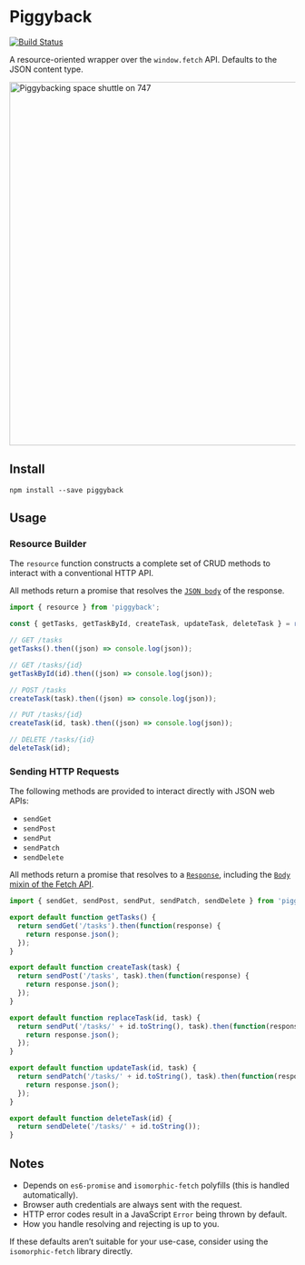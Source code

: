 # Piggyback

[![Build Status](https://travis-ci.org/digivizer/piggyback.svg?branch=master)](https://travis-ci.org/maetl/piggyback)

A resource-oriented wrapper over the `window.fetch` API. Defaults to the JSON content type.

<img src="http://i.imgur.com/xbbu240.jpg" width="640" title="Piggybacking space shuttle on 747">

## Install

```
npm install --save piggyback
```

## Usage

### Resource Builder

The `resource` function constructs a complete set of CRUD methods to interact with a conventional HTTP API.

All methods return a promise that resolves the [`JSON body`](https://developer.mozilla.org/en-US/docs/Web/API/Body/json) of the response.

```js
import { resource } from 'piggyback';

const { getTasks, getTaskById, createTask, updateTask, deleteTask } = resource('tasks');

// GET /tasks
getTasks().then((json) => console.log(json));

// GET /tasks/{id}
getTaskById(id).then((json) => console.log(json));

// POST /tasks
createTask(task).then((json) => console.log(json));

// PUT /tasks/{id}
createTask(id, task).then((json) => console.log(json));

// DELETE /tasks/{id}
deleteTask(id);
```

### Sending HTTP Requests

The following methods are provided to interact directly with JSON web APIs:

- `sendGet`
- `sendPost`
- `sendPut`
- `sendPatch`
- `sendDelete`

All methods return a promise that resolves to a [`Response`](https://developer.mozilla.org/en-US/docs/Web/API/Response/Response), including the [`Body` mixin of the Fetch API](https://developer.mozilla.org/en-US/docs/Web/API/Body).

```js
import { sendGet, sendPost, sendPut, sendPatch, sendDelete } from 'piggyback';

export default function getTasks() {
  return sendGet('/tasks').then(function(response) {
    return response.json();
  });
}

export default function createTask(task) {
  return sendPost('/tasks', task).then(function(response) {
    return response.json();
  });
}

export default function replaceTask(id, task) {
  return sendPut('/tasks/' + id.toString(), task).then(function(response) {
    return response.json();
  });
}

export default function updateTask(id, task) {
  return sendPatch('/tasks/' + id.toString(), task).then(function(response) {
    return response.json();
  });
}

export default function deleteTask(id) {
  return sendDelete('/tasks/' + id.toString());
}
```

## Notes

- Depends on `es6-promise` and `isomorphic-fetch` polyfills (this is handled automatically).
- Browser auth credentials are always sent with the request.
- HTTP error codes result in a JavaScript `Error` being thrown by default.
- How you handle resolving and rejecting is up to you.

If these defaults aren’t suitable for your use-case, consider using the `isomorphic-fetch` library directly.
